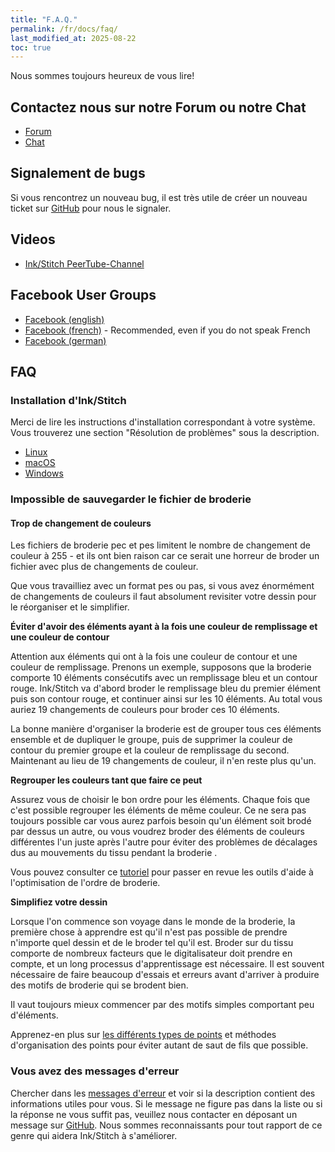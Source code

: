 ```yaml
---
title: "F.A.Q."
permalink: /fr/docs/faq/
last_modified_at: 2025-08-22
toc: true
---
```

Nous sommes toujours heureux de vous lire!

## Contactez nous sur notre Forum ou notre Chat


* [Forum](https://inkscape.org/forums/embroidery/)
* [Chat](https://chat.inkscape.org/channel/inkstitch)

## Signalement de bugs

Si vous rencontrez un nouveau bug, il est très utile de créer un nouveau ticket sur [GitHub](https://github.com/inkstitch/inkstitch/issues) pour nous le signaler.

## Videos

* [Ink/Stitch PeerTube-Channel](https://www.diode.zone/a/inkstitch)

## Facebook User Groups

* [Facebook (english)](https://www.facebook.com/groups/inkstitch/)
* [Facebook (french)](https://www.facebook.com/groups/inkstitchfrance/) - Recommended, even if you do not speak French
* [Facebook (german)](https://www.facebook.com/groups/inkstitchdeutsch/)

## FAQ

### Installation d'Ink/Stitch

Merci de lire les instructions d'installation correspondant à votre système. Vous trouverez une section "Résolution de problèmes" sous la description.

* <i class="fab fa-linux"></i> [Linux](/fr/docs/install-linux/)
* <i class="fab fa-apple"></i> [macOS](/fr/docs/install-macos/)
* <i class="fab fa-windows"></i> [Windows](/fr/docs/install-windows/)

### Impossible de sauvegarder le fichier de broderie

#### Trop de changement  de couleurs

Les fichiers de broderie pec et pes limitent le  nombre de changement de couleur à 255 - et ils ont bien raison car 
ce serait une horreur de broder un fichier avec plus de changements de couleur.

Que vous travailliez avec un format pes ou pas, si vous avez énormément de changements de couleurs il faut absolument revisiter votre dessin pour le réorganiser et le simplifier.

**Éviter d'avoir des éléments ayant à la fois une couleur de remplissage et une couleur de contour**

Attention aux éléments qui ont à la fois une couleur de contour et une couleur de remplissage. 
Prenons un exemple, supposons que la broderie comporte 10 éléments consécutifs avec un remplissage bleu et un contour rouge. Ink/Stitch va d'abord broder le remplissage bleu du premier élément puis son contour rouge, et continuer ainsi sur les 10 éléments. Au total vous auriez 19 changements de couleurs pour broder ces 10 éléments.

La bonne manière d'organiser la broderie est de grouper tous ces éléments ensemble et de dupliquer le groupe, puis de supprimer la couleur de contour du premier groupe et la couleur de remplissage du second.  Maintenant au lieu de 19 changements de couleur, il n'en reste plus  qu'un.


**Regrouper les couleurs tant que faire ce peut**

Assurez vous de choisir le bon ordre pour les  éléments. 
Chaque fois que c'est possible regrouper  les éléments de même couleur. Ce ne sera pas toujours  possible car vous aurez parfois besoin qu'un élément soit  brodé par dessus un autre, ou vous voudrez broder des éléments de couleurs différentes l'un juste après l'autre pour éviter des problèmes de décalages dus au mouvements du tissu  pendant la broderie . 

Vous pouvez consulter ce  [tutoriel](/fr/tutorials/routing/) pour passer en revue les outils d'aide à l'optimisation de l'ordre de broderie.

**Simplifiez votre dessin**

Lorsque l'on commence son voyage dans le monde de la broderie, la première chose à apprendre est qu'il n'est pas possible de prendre n'importe quel dessin et de le broder tel qu'il est.
Broder sur du tissu comporte de nombreux facteurs que le digitalisateur  doit prendre en compte, et un long processus d'apprentissage est nécessaire. Il est souvent nécessaire de faire beaucoup d'essais et erreurs avant d'arriver à produire des motifs de  broderie qui se brodent bien.

Il vaut  toujours mieux commencer par des motifs simples comportant peu  d'éléments.

Apprenez-en plus  sur  [les différents types de points](/fr/docs/stitch-library/) et méthodes d'organisation des points pour éviter autant de saut de fils que possible.

### Vous avez des messages d'erreur

Chercher dans les [messages d'erreur](/fr/docs/error-messages) et voir si la description contient des informations utiles pour vous. Si le message ne figure pas dans la liste ou si la réponse ne vous suffit pas, veuillez nous contacter en déposant un message sur [GitHub](https://github.com/inkstitch/inkstitch/issues). Nous sommes reconnaissants pour tout rapport de ce genre qui aidera Ink/Stitch à s'améliorer.

